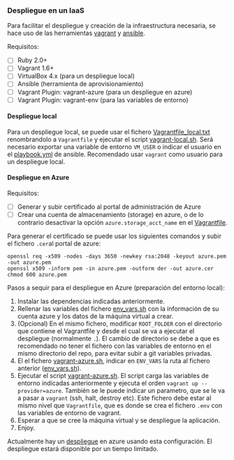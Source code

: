 ### Despliegue en un IaaS

Para facilitar el despliegue y creación de la infraestructura necesaria, se hace uso de las herramientas [vagrant](https://www.vagrantup.com/) y [ansible](http://www.ansible.com/).

Requisitos:

- [ ] Ruby 2.0+
- [ ] Vagrant 1.6+
- [ ] VirtualBox 4.x (para un despliegue local)
- [ ] Ansible (herramienta de aprovisionamiento)
- [ ] Vagrant Plugin: vagrant-azure (para un despliegue en azure)
- [ ] Vagrant Plugin: vagrant-env (para las variables de entorno)

#### Despliegue local

Para un despliegue local, se puede usar el fichero [Vagrantfile_local.txt](Vagrantfile_local.txt) renombrandolo a `Vagrantfile` y ejecutar el script [vagrant-local.sh](vagrant-local.sh). Será necesario exportar una variable de entorno `VM_USER` o indicar el usuario en el [playbook.yml](playbook.yml) de ansible. Recomendado usar `vagrant` como usuario para un despliegue local.

#### Despliegue en Azure

Requisitos:

- [ ] Generar y subir certificado al portal de administración de Azure
- [ ] Crear una cuenta de almacenamiento (storage) en azure, o de lo contrario desactivar la opción `azure.storage_acct_name` en el [Vagrantfile](Vagrantfile).

Para generar el certificado se puede usar los siguientes comandos y subir el fichero `.cer`al portal de azure:

	openssl req -x509 -nodes -days 3650 -newkey rsa:2048 -keyout azure.pem -out azure.pem
	openssl x509 -inform pem -in azure.pem -outform der -out azure.cer
	chmod 600 azure.pem

Pasos a sequir para el despliegue en Azure (preparación del entorno local):

1. Instalar las dependencias indicadas anteriormente.
2. Rellenar las variables del fichero [env_vars.sh](env_vars.sh) con la información de su cuenta azure y los datos de la máquina virtual a crear.
3. (Opcional) En el mismo fichero, modificar `ROOT_FOLDER` con el directorio que contiene el Vagrantfile y desde el cual se va a ejecutar el despliegue (normalmente `.`). El cambio de directorio se debe a que es recomendado no tener el fichero con las variables de entorno en el mismo directorio del repo, para evitar subir a git variables privadas.
4. El el fichero [vagrant-azure.sh](vagrant-azure.sh), indicar en `ENV_VARS` la ruta al fichero anterior ([env_vars.sh](env_vars.sh)).
5. Ejecutar el script [vagrant-azure.sh](vagrant-azure.sh). El script carga las variables de entorno indicadas anteriormente y ejecuta el orden `vagrant up --provider=azure`. También se le puede indicar un parametro, que se le va a pasar a `vagrant` (ssh, halt, destroy etc). Este fichero debe estar al mismo nivel que `Vagrantfile`, que es donde se crea el fichero `.env` con las variables de entorno de vagrant.
6. Esperar a que se cree la máquina virtual y se despliegue la aplicación.
7. Enjoy.

Actualmente hay un [despliegue](http://gestfg.cloudapp.net/) en azure usando esta configuración. El despliegue estará disponible por un tiempo limitado.




